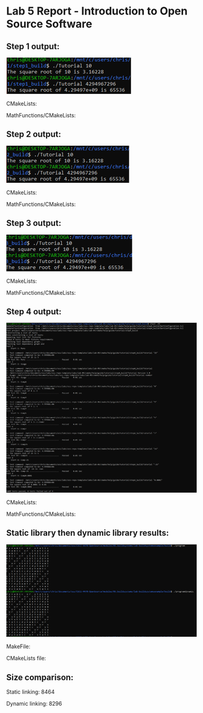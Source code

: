 # Lab 5 Report - Introduction to Open Source Software

## Step 1 output:

![step1](step1.png)

CMakeLists:

MathFunctions/CMakeLists:

## Step 2 output:

![step2](step2.png)

CMakeLists:

MathFunctions/CMakeLists:

## Step 3 output:

![step3](step3.png)

CMakeLists:

MathFunctions/CMakeLists:

## Step 4 output:

![step4](step4.png)

CMakeLists:

MathFunctions/CMakeLists:

## Static library then dynamic library results:

![results](results.png)

MakeFile:

CMakeLists file:

## Size comparison:

Static linking: 8464

Dynamic linking: 8296